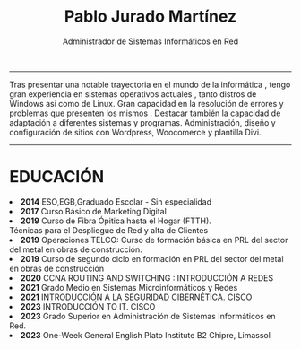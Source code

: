 <h1 align="center">Pablo Jurado Martínez</h1>
<p align="center">Administrador de Sistemas Informáticos en Red</p>
<br>
<hr>
<p>
 Tras presentar una notable trayectoria en el mundo de la informática , tengo gran experiencia en sistemas operativos actuales , 
  tanto distros de Windows así como de Linux. Gran capacidad en la resolución de errores y problemas que presenten los mismos . Destacar
  también la capacidad de adaptación  a diferentes sistemas y programas.
  Administración, diseño y configuración de sitios con Wordpress, Woocomerce y plantilla Divi.
</p>

<hr>

<h1>EDUCACIÓN</h1>

<li><strong>2014</strong> ESO,EGB,Graduado Escolar - Sin especialidad</li>

<li><strong>2017</strong> Curso Básico de Marketing Digital</li>

<li><strong>2019</strong> Curso de Fibra Ópitica hasta el Hogar (FTTH).
<br>
 Técnicas para el Despliegue de Red y alta de Clientes
</li>

<li><strong>2019</strong> Operaciones TELCO: Curso de formación básica en PRL del sector del metal en obras de construcción.</li>

<li><strong>2019</strong> Curso de segundo ciclo en formación en PRL del sector del metal en obras de construcción</li>

<li><strong>2020</strong> CCNA ROUTING AND SWITCHING : INTRODUCCIÓN A REDES</li>

<li><strong>2021</strong> Grado Medio en Sistemas Microinformáticos y Redes</li>

<li><strong>2021</strong> INTRODUCCIÓN A LA SEGURIDAD CIBERNÉTICA. CISCO</li>

<li><strong>2023</strong> INTRODUCCIÓN TO IT. CISCO</li>

<li><strong>2023</strong> Grado Superior en Administración de Sistemas Informáticos en Red.</li>

<li><strong>2023</strong> One-Week General English Plato Institute B2 Chipre, Limassol</li>







